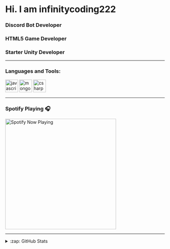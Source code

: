 # Hi. I am infinitycoding222

### Discord Bot Developer
### HTML5 Game Developer
### Starter Unity Developer
---

### Languages and Tools:

 <img src="https://devicons.github.io/devicon/devicon.git/icons/javascript/javascript-original.svg" alt="javascript" width="40" height="40"/> <img src="https://devicons.github.io/devicon/devicon.git/icons/mongodb/mongodb-original-wordmark.svg" alt="mongodb" width="40" height="40"/> <img src="https://devicon.dev/devicon.git/icons/csharp/csharp-line.svg" alt="csharp" width="40" height="40"/></p>

---

### Spotify Playing 🎧

[<img src="https://spotify-now-playing-nine.vercel.app/api/spotify" alt="Spotify Now Playing" width="350" />](https://open.spotify.com/playlist/4ysOm63LOSENCUGiKP18A8)

---

<details>
  <summary>:zap: GitHub Stats</summary>

  <img align="left" alt="infinitycoding222's GitHub Stats" src="https://github-readme-stats.codestackr.vercel.app/api?username=infinitycoding222&show_icons=true&hide_border=truee" />

</details>
